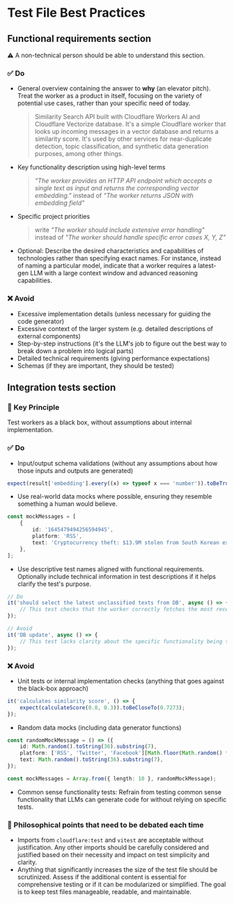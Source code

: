 # Test File Best Practices

## Functional requirements section

⚠️ A non-technical person should be able to understand this section.

### ✅️ Do

- General overview containing the answer to **why** (an elevator pitch). Treat the worker as a product in itself, focusing on the variety of potential use cases, rather than your specific need of today.
  > Similarity Search API built with Cloudflare Workers AI and Cloudflare Vectorize database. It's a simple Cloudflare worker that looks up incoming messages in a vector database and returns a similarity score. It's used by other services for near-duplicate detection, topic classification, and synthetic data generation purposes, among other things.

- Key functionality description using high-level terms
  > _"The worker provides an HTTP API endpoint which accepts a single text as input and returns the corresponding vector embedding."_ instead of _"The worker returns JSON with embedding field"_

- Specific project priorities
  > write _"The worker should include extensive error handling"_ instead of _"The worker should handle specific error cases X, Y, Z"_

- Optional: Describe the desired characteristics and capabilities of technologies rather than specifying exact names. For instance, instead of naming a particular model, indicate that a worker requires a latest-gen LLM with a large context window and advanced reasoning capabilities.

### ❌ Avoid

- Excessive implementation details (unless necessary for guiding the code generator)
- Excessive context of the larger system (e.g. detailed descriptions of external components)
- Step-by-step instructions (it's the LLM's job to figure out the best way to break down a problem into logical parts)
- Detailed technical requirements (giving performance expectations)
- Schemas (if they are important, they should be tested)

## Integration tests section

### 🎯 Key Principle

Test workers as a black box, without assumptions about internal implementation.

### ✅️ Do

- Input/output schema validations (without any assumptions about how those inputs and outputs are generated)
```ts
expect(result['embedding'].every((x) => typeof x === 'number')).toBeTruthy();
```

- Use real-world data mocks where possible, ensuring they resemble something a human would believe.
```ts
const mockMessages = [
	{
		id: '1645479494256594945',
		platform: 'RSS',
		text: 'Cryptocurrency theft: $13.9M stolen from South Korean exchange GDAC',
	},
];
```

- Use descriptive test names aligned with functional requirements. Optionally include technical information in test descriptions if it helps clarify the test's purpose.
```ts
// Do
it('should select the latest unclassified texts from DB', async () => {
	// This test checks that the worker correctly fetches the most recent unclassified texts from the database, ensuring proper database query functionality.
});

// Avoid
it('DB update', async () => {
	// This test lacks clarity about the specific functionality being tested.
});
```

### ❌ Avoid

- Unit tests or internal implementation checks (anything that goes against the black-box approach)
```ts
it('calculates similarity score', () => {
	expect(calculateScore(0.8, 0.3)).toBeCloseTo(0.7273);
});
```

- Random data mocks (including data generator functions)
```ts
const randomMockMessage = () => ({
	id: Math.random().toString(36).substring(7),
	platform: ['RSS', 'Twitter', 'Facebook'][Math.floor(Math.random() * 3)],
	text: Math.random().toString(36).substring(7),
});

const mockMessages = Array.from({ length: 10 }, randomMockMessage);
```

- Common sense functionality tests: Refrain from testing common sense functionality that LLMs can generate code for without relying on specific tests.

### 🤔 Philosophical points that need to be debated each time

- Imports from `cloudflare:test` and `vitest` are acceptable without justification. Any other imports should be carefully considered and justified based on their necessity and impact on test simplicity and clarity.
- Anything that significantly increases the size of the test file should be scrutinized. Assess if the additional content is essential for comprehensive testing or if it can be modularized or simplified. The goal is to keep test files manageable, readable, and maintainable.
